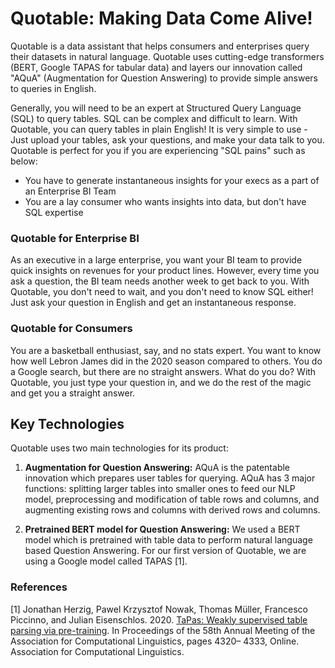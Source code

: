 # Quotable: Making Data Come Alive!
Quotable is a data assistant that helps consumers and enterprises query their datasets in
natural language. Quotable uses cutting-edge transformers (BERT, Google TAPAS for tabular
data) and layers our innovation called "AQuA" (Augmentation for Question Answering) to
provide simple answers to queries in English.

Generally, you will need to be an expert at Structured Query Language (SQL) to query tables. SQL can be complex and difficult to learn. With Quotable, you can query tables in plain English! It is very simple to use - Just upload your tables, ask your questions, and make your data talk to you. Quotable is perfect for you if you are experiencing "SQL pains" such as below:

* You have to generate instantaneous insights for your execs as a part of an Enterprise BI Team
* You are a lay consumer who wants insights into data, but don't have SQL expertise

### Quotable for Enterprise BI
As an executive in a large enterprise, you want your BI team to provide quick insights on revenues for your product lines. However, every time you ask a question, the BI team needs another week to get back to you. With Quotable, you don't need to wait, and you don't need to know SQL either! Just ask your question in English and get an instantaneous response.

### Quotable for Consumers
You are a basketball enthusiast, say, and no stats expert. You want to know how well Lebron James did in the 2020 season compared to others. You do a Google search, but there are no straight answers. What do you do? With Quotable, you just type your question in, and we do the rest of the magic and get you a straight answer.

## Key Technologies
Quotable uses two main technologies for its product:

1. __Augmentation for Question Answering:__ AQuA is the patentable innovation which prepares user tables for querying. AQuA has 3 major functions: splitting larger tables into smaller ones to feed our NLP model, preprocessing and modification of table rows and columns, and augmenting existing rows and columns with derived rows and columns.

2. __Pretrained BERT model for Question Answering:__  We used a BERT model which is pretrained with table data to perform natural language based Question Answering. For our first version of Quotable, we are using a Google model called TAPAS [1].


### References

[1] Jonathan Herzig, Pawel Krzysztof Nowak, Thomas Müller, Francesco Piccinno, and Julian Eisenschlos. 2020. [TaPas: Weakly supervised table parsing via pre-training](https://www.aclweb.org/anthology/2020.acl-main.398/). In Proceedings of the 58th Annual Meeting of the Association for Computational Linguistics, pages 4320– 4333, Online. Association for Computational Linguistics.
